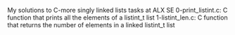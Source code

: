 My solutions to C-more singly linked lists tasks at ALX SE
0-print_listint.c: C function that prints all the elements of a listint_t list
1-listint_len.c: C function that returns the number of elements in a linked listint_t list
